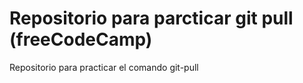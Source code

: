 # Repositorio para parcticar git pull (freeCodeCamp)
Repositorio para practicar el comando git-pull
